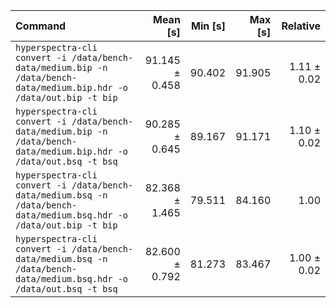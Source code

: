 | Command | Mean [s] | Min [s] | Max [s] | Relative |
|:---|---:|---:|---:|---:|
| `hyperspectra-cli convert -i /data/bench-data/medium.bip -n /data/bench-data/medium.bip.hdr -o /data/out.bip -t bip` | 91.145 ± 0.458 | 90.402 | 91.905 | 1.11 ± 0.02 |
| `hyperspectra-cli convert -i /data/bench-data/medium.bip -n /data/bench-data/medium.bip.hdr -o /data/out.bsq -t bsq` | 90.285 ± 0.645 | 89.167 | 91.171 | 1.10 ± 0.02 |
| `hyperspectra-cli convert -i /data/bench-data/medium.bsq -n /data/bench-data/medium.bsq.hdr -o /data/out.bip -t bip` | 82.368 ± 1.465 | 79.511 | 84.160 | 1.00 |
| `hyperspectra-cli convert -i /data/bench-data/medium.bsq -n /data/bench-data/medium.bsq.hdr -o /data/out.bsq -t bsq` | 82.600 ± 0.792 | 81.273 | 83.467 | 1.00 ± 0.02 |
